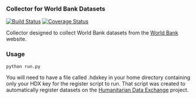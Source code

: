 ### Collector for World Bank Datasets
[![Build Status](https://travis-ci.org/OCHA-DAP/hdxscraper-worldbank.svg?branch=master&ts=1)](https://travis-ci.org/OCHA-DAP/hdxscraper-worldbank) [![Coverage Status](https://coveralls.io/repos/github/OCHA-DAP/hdxscraper-worldbank/badge.svg?branch=master&ts=1)](https://coveralls.io/github/OCHA-DAP/hdxscraper-worldbank?branch=master)

Collector designed to collect World Bank datasets from the [World Bank](http://data.worldbank.org/) website.

### Usage

    python run.py

You will need to have a file called .hdxkey in your home directory containing only your HDX key for the register script to run. That script was created to automatically register datasets on the [Humanitarian Data Exchange](http://data.humdata.org/) project.
